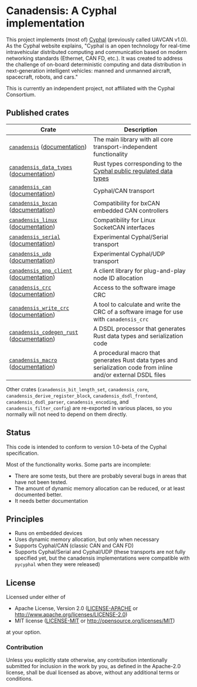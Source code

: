 # Canadensis: A Cyphal implementation

This project implements (most of) [Cyphal](https://opencyphal.org/) (previously called UAVCAN v1.0). As the Cyphal
website explains, "Cyphal is an open technology for real-time intravehicular distributed computing and communication
based on modern networking standards (Ethernet, CAN FD, etc.). It was created to address the challenge of on-board
deterministic computing and data distribution in next-generation intelligent vehicles: manned and unmanned aircraft,
spacecraft, robots, and cars."

This is currently an independent project, not affiliated with the Cyphal Consortium.

## Published crates

Crate | Description
------|------------
[`canadensis`](https://crates.io/crates/canadensis) ([documentation](https://docs.rs/canadensis)) | The main library with all core transport-independent functionality
[`canadensis_data_types`](https://crates.io/crates/canadensis_data_types) ([documentation](https://docs.rs/canadensis_data_types)) | Rust types corresponding to the [Cyphal public regulated data types](https://github.com/OpenCyphal/public_regulated_data_types)
[`canadensis_can`](https://crates.io/crates/canadensis_can) ([documentation](https://docs.rs/canadensis_bxcan)) | Cyphal/CAN transport
[`canadensis_bxcan`](https://crates.io/crates/canadensis_bxcan) ([documentation](https://docs.rs/canadensis_bxcan)) | Compatibility for bxCAN embedded CAN controllers
[`canadensis_linux`](https://crates.io/crates/canadensis_linux) ([documentation](https://docs.rs/canadensis_linux)) | Compatibility for Linux SocketCAN interfaces
[`canadensis_serial`](https://crates.io/crates/canadensis_serial) ([documentation](https://docs.rs/canadensis_serial)) | Experimental Cyphal/Serial transport
[`canadensis_udp`](https://crates.io/crates/canadensis_udp) ([documentation](https://docs.rs/canadensis_udp)) | Experimental Cyphal/UDP transport
[`canadensis_pnp_client`](https://crates.io/crates/canadensis_pnp_client) ([documentation](https://docs.rs/canadensis_pnp_client)) | A client library for plug-and-play node ID allocation
[`canadensis_crc`](https://crates.io/crates/canadensis_crc) ([documentation](https://docs.rs/canadensis_crc)) | Access to the software image CRC
[`canadensis_write_crc`](https://crates.io/crates/canadensis_write_crc) ([documentation](https://docs.rs/canadensis_write_crc)) | A tool to calculate and write the CRC of a software image for use with `canadensis_crc`
[`canadensis_codegen_rust`](https://crates.io/crates/canadensis_codegen_rust) ([documentation](https://docs.rs/canadensis_codegen_rust)) | A DSDL processor that generates Rust data types and serialization code
[`canadensis_macro`](https://crates.io/crates/canadensis_macro) ([documentation](https://docs.rs/canadensis_macro)) | A procedural macro that generates Rust data types and serialization code from inline and/or external DSDL files


Other crates (`canadensis_bit_length_set`, `canadensis_core`, `canadensis_derive_register_block`,
`canadensis_dsdl_frontend`, `canadensis_dsdl_parser`, `canadensis_encoding`, and
`canadensis_filter_config`) are re-exported in various places, so you normally will not need to depend on them directly.

## Status

This code is intended to conform to version 1.0-beta of the Cyphal specification.

Most of the functionality works. Some parts are incomplete:

* There are some tests, but there are probably several bugs in areas that have not been tested.
* The amount of dynamic memory allocation can be reduced, or at least documented better.
* It needs better documentation

## Principles

* Runs on embedded devices
* Uses dynamic memory allocation, but only when necessary
* Supports Cyphal/CAN (classic CAN and CAN FD)
* Supports Cyphal/Serial and Cyphal/UDP (these transports are not fully specified yet, but the canadensis
  implementations were compatible with `pycyphal` when they were released)

## License

Licensed under either of

- Apache License, Version 2.0 ([LICENSE-APACHE](LICENSE-APACHE) or
  http://www.apache.org/licenses/LICENSE-2.0)
- MIT license ([LICENSE-MIT](LICENSE-MIT) or http://opensource.org/licenses/MIT)

at your option.

### Contribution

Unless you explicitly state otherwise, any contribution intentionally submitted
for inclusion in the work by you, as defined in the Apache-2.0 license, shall be
dual licensed as above, without any additional terms or conditions.
